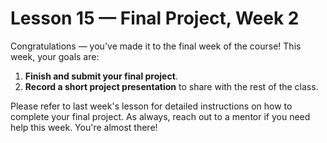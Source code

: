 # Lesson 15 — Final Project, Week 2

Congratulations — you've made it to the final week of the course! This week, your goals are:
1. **Finish and submit your final project**.
2. **Record a short project presentation** to share with the rest of the class.

Please refer to last week's lesson for detailed instructions on how to complete your final project. As always, reach out to a mentor if you need help this week. You're almost there!
